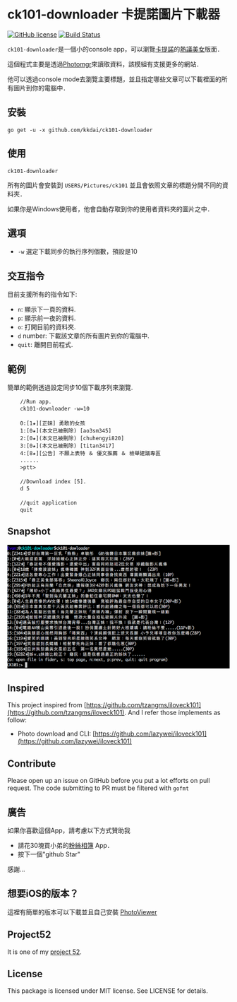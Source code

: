 ck101-downloader 卡提諾圖片下載器
======================
[![GitHub license](https://img.shields.io/badge/license-MIT-blue.svg)](https://raw.githubusercontent.com/kkdai/ck101-downloader/master/LICENSE) [![Build Status](https://travis-ci.org/kkdai/ck101-downloader.svg)](https://travis-ci.org/kkdai/ck101-downloader)


`ck101-downloader`是一個小的console app，可以瀏覽[卡提諾](http://ck101.com)的[熱議美女](http://ck101.com/forum-3285-1.html)版面．

這個程式主要是透過[Photomgr](http://github.com/kkdai/photomgr)來讀取資料，該模組有支援更多的網站．

他可以透過console mode去瀏覽主要標題，並且指定哪些文章可以下載裡面的所有圖片到你的電腦中．


安裝
--------------

    go get -u -x github.com/kkdai/ck101-downloader

使用
---------------------

    ck101-downloader  

所有的圖片會安裝到 `USERS/Pictures/ck101` 並且會依照文章的標題分開不同的資料夾．

如果你是Windows使用者，他會自動存取到你的使用者資料夾的圖片之中．



選項
---------------

- `-w` 選定下載同步的執行序列個數，預設是10


交互指令
---------------

目前支援所有的指令如下:

- `n`: 顯示下一頁的資料.
- `p`: 顯示前一夜的資料.
- `o`: 打開目前的資料夾.
- `d` number: 下載該文章的所有圖片到你的電腦中.
- `quit`: 離開目前程式.

範例
---------------

簡單的範例透過設定同步10個下載序列來瀏覽.

        //Run app.
        ck101-downloader -w=10
        
        0:[1★][正妹] 勇敢的女孩
        1:[0★](本文已被刪除) [ao3sm345]
        2:[0★](本文已被刪除) [chuhengyi820]
        3:[0★](本文已被刪除) [titan3417]
        4:[8★][公告] 不願上表特 ＆ 優文推薦 ＆ 檢舉建議專區
        ......
        >ptt>

        //Download index [5].
        d 5
        
        //quit application
        quit
     


Snapshot
---------------

![image](snapshot/1.png)



Inspired
---------------

This project inspired from [https://github.com/tzangms/iloveck101](https://github.com/tzangms/iloveck101). And I refer those implements as follow:

- Photo download and CLI: [https://github.com/lazywei/iloveck101](https://github.com/lazywei/iloveck101)


Contribute
---------------

Please open up an issue on GitHub before you put a lot efforts on pull request.
The code submitting to PR must be filtered with `gofmt`


廣告
---------------

如果你喜歡這個App，請考慮以下方式贊助我

- 請花30塊買小弟的[粉絲相簿](https://itunes.apple.com/tw/app/fen-si-xiang-bu/id839324997?l=zh&mt=8) App．
- 按下一個"github Star"

感謝...

想要iOS的版本？
---------------

這裡有簡單的版本可以下載並且自己安裝 [PhotoViewer](https://github.com/kkdai/PhotoViewer)

Project52
---------------

It is one of my [project 52](https://github.com/kkdai/project52).


License
---------------

This package is licensed under MIT license. See LICENSE for details.
